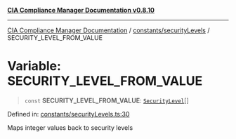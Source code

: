 [**CIA Compliance Manager Documentation v0.8.10**](../../../README.md)

***

[CIA Compliance Manager Documentation](../../../modules.md) / [constants/securityLevels](../README.md) / SECURITY\_LEVEL\_FROM\_VALUE

# Variable: SECURITY\_LEVEL\_FROM\_VALUE

> `const` **SECURITY\_LEVEL\_FROM\_VALUE**: [`SecurityLevel`](../../../types/cia/type-aliases/SecurityLevel.md)[]

Defined in: [constants/securityLevels.ts:30](https://github.com/Hack23/cia-compliance-manager/blob/680c1f0618a64f5e2a4571e2b2ee23d6baf8dc9d/src/constants/securityLevels.ts#L30)

Maps integer values back to security levels
